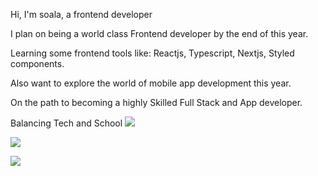 Hi, I'm soala, a frontend developer 

I plan on being a world class Frontend developer by the end of this year. 

Learning some frontend tools like: Reactjs, Typescript, Nextjs, Styled components.

Also want to explore the world of mobile app development this year.

On the path to becoming a highly Skilled Full Stack and App developer.

Balancing Tech and School 
![](https://github-readme-stats.vercel.app/api?username=soala144&theme=algolia&hide_border=false&count_private=true)

![](https://streak-stats.demolab.com/?user=soala144&theme=dark&hide_border=false)

![](https://github-readme-stats.vercel.app/api/top-langs/?username=soala144&theme=algolia&hide_border=false&count_private=true&layout=compact)


